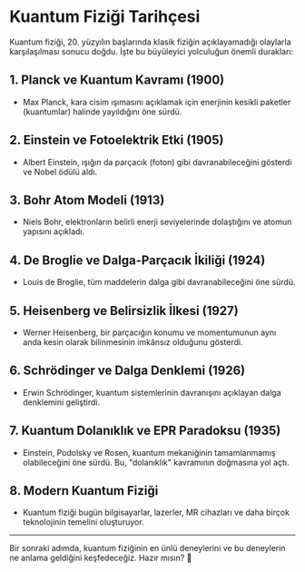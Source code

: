 # Kuantum Fiziği Tarihçesi

Kuantum fiziği, 20. yüzyılın başlarında klasik fiziğin açıklayamadığı olaylarla karşılaşılması sonucu doğdu. İşte bu büyüleyici yolculuğun önemli durakları:

## 1. Planck ve Kuantum Kavramı (1900)
- Max Planck, kara cisim ışımasını açıklamak için enerjinin kesikli paketler (kuantumlar) halinde yayıldığını öne sürdü.

## 2. Einstein ve Fotoelektrik Etki (1905)
- Albert Einstein, ışığın da parçacık (foton) gibi davranabileceğini gösterdi ve Nobel ödülü aldı.

## 3. Bohr Atom Modeli (1913)
- Niels Bohr, elektronların belirli enerji seviyelerinde dolaştığını ve atomun yapısını açıkladı.

## 4. De Broglie ve Dalga-Parçacık İkiliği (1924)
- Louis de Broglie, tüm maddelerin dalga gibi davranabileceğini öne sürdü.

## 5. Heisenberg ve Belirsizlik İlkesi (1927)
- Werner Heisenberg, bir parçacığın konumu ve momentumunun aynı anda kesin olarak bilinmesinin imkânsız olduğunu gösterdi.

## 6. Schrödinger ve Dalga Denklemi (1926)
- Erwin Schrödinger, kuantum sistemlerinin davranışını açıklayan dalga denklemini geliştirdi.

## 7. Kuantum Dolanıklık ve EPR Paradoksu (1935)
- Einstein, Podolsky ve Rosen, kuantum mekaniğinin tamamlanmamış olabileceğini öne sürdü. Bu, "dolanıklık" kavramının doğmasına yol açtı.

## 8. Modern Kuantum Fiziği
- Kuantum fiziği bugün bilgisayarlar, lazerler, MR cihazları ve daha birçok teknolojinin temelini oluşturuyor.

---

Bir sonraki adımda, kuantum fiziğinin en ünlü deneylerini ve bu deneylerin ne anlama geldiğini keşfedeceğiz. Hazır mısın? 🚀 